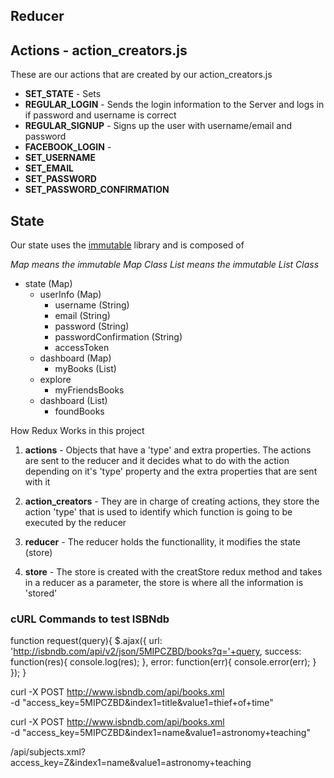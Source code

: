 
## Reducer


## Actions - action_creators.js

These are our actions that are created by our action_creators.js

* **SET_STATE** - Sets
* **REGULAR_LOGIN** - Sends the login information to the Server and logs in if password and username is correct
* **REGULAR_SIGNUP** - Signs up the user with username/email and password
* **FACEBOOK_LOGIN** - 
* **SET_USERNAME**
* **SET_EMAIL**
* **SET_PASSWORD**
* **SET_PASSWORD_CONFIRMATION**

## State

Our state uses the [immutable](https://facebook.github.io/immutable-js/) library and is composed of

_Map means the immutable Map Class_
_List means the immutable List Class_

* state (Map)
  * userInfo (Map)
    * username (String)
    * email (String)
    * password (String)
    * passwordConfirmation (String)
    * accessToken
  * dashboard (Map)
    * myBooks (List)
  * explore
    * myFriendsBooks
  * dashboard (List)
    * foundBooks

How Redux Works in this project

1. **actions** - Objects that have a 'type' and extra properties. The actions are sent to the reducer and it decides what to do with the action depending on it's 'type' property and the extra properties that are sent with it

2. **action_creators** - They are in charge of creating actions, they store the action 'type' that is used to identify which function is going to be executed by the reducer

3. **reducer** - The reducer holds the functionallity, it modifies the state (store)

4. **store** - The store is created with the creatStore redux method  and takes in a reducer as a parameter, the store is where all the information is 'stored'

### cURL Commands to test ISBNdb

function request(query){
  $.ajax({
    url: 'http://isbndb.com/api/v2/json/5MIPCZBD/books?q='+query,
    success: function(res){
      console.log(res);
    },
    error: function(err){
      console.error(err);
    }
  });
}


curl -X POST http://www.isbndb.com/api/books.xml  \
-d "access_key=5MIPCZBD&index1=title&value1=thief+of+time"


curl -X POST http://www.isbndb.com/api/books.xml  \
-d "access_key=5MIPCZBD&index1=name&value1=astronomy+teaching"


/api/subjects.xml?access_key=Z&index1=name&value1=astronomy+teaching

